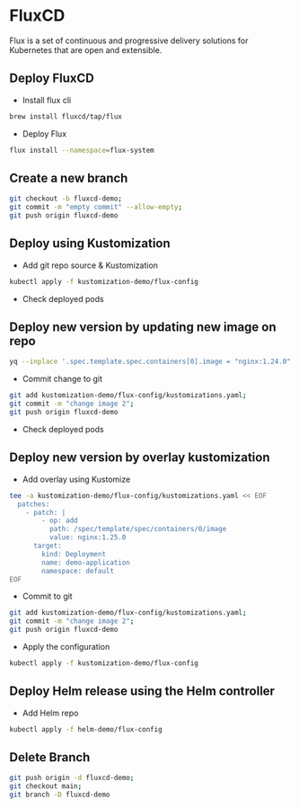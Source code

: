 # FluxCD

Flux is a set of continuous and progressive delivery solutions for Kubernetes that are open and extensible.

## Deploy FluxCD

- Install flux cli

``` bash
brew install fluxcd/tap/flux
```

- Deploy Flux

``` bash
flux install --namespace=flux-system
```

## Create a new branch

``` bash
git checkout -b fluxcd-demo;
git commit -m "empty commit" --allow-empty;
git push origin fluxcd-demo
```

## Deploy using Kustomization

- Add git repo source & Kustomization

``` bash
kubectl apply -f kustomization-demo/flux-config
```

- Check deployed pods

## Deploy new version by updating new image on repo

``` bash
yq --inplace '.spec.template.spec.containers[0].image = "nginx:1.24.0"' kustomization-demo/flux-config/kustomizations.yaml
```

- Commit change to git

``` bash
git add kustomization-demo/flux-config/kustomizations.yaml;
git commit -m "change image 2";
git push origin fluxcd-demo
```

- Check deployed pods

## Deploy new version by overlay kustomization

- Add overlay using Kustomize

``` bash
tee -a kustomization-demo/flux-config/kustomizations.yaml << EOF
  patches:
    - patch: |
        - op: add
          path: /spec/template/spec/containers/0/image
          value: nginx:1.25.0
      target:
        kind: Deployment
        name: demo-application
        namespace: default
EOF
```

- Commit to git

``` bash
git add kustomization-demo/flux-config/kustomizations.yaml;
git commit -m "change image 2";
git push origin fluxcd-demo
```

- Apply the configuration

``` bash
kubectl apply -f kustomization-demo/flux-config
```

## Deploy Helm release using the Helm controller

- Add Helm repo

``` bash
kubectl apply -f helm-demo/flux-config
```

## Delete Branch

``` bash
git push origin -d fluxcd-demo;
git checkout main;
git branch -D fluxcd-demo
```
